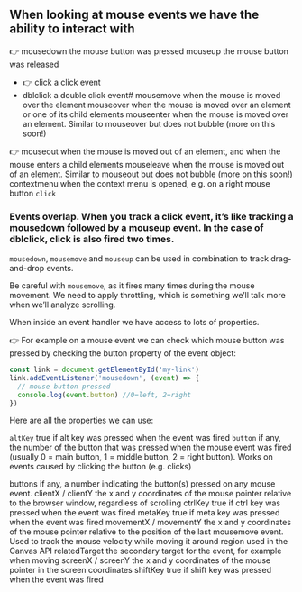 ## When looking at mouse events we have the ability to interact with

👉 mousedown the mouse button was pressed
mouseup the mouse button was released
- 👉 click a click event
- dblclick a double click event#
mousemove when the mouse is moved over the element
mouseover when the mouse is moved over an element or one of its child elements
mouseenter when the mouse is moved over an element. Similar to mouseover but does not bubble (more on this soon!)

👉 mouseout when the mouse is moved out of an element, and when the mouse enters a child elements
mouseleave when the mouse is moved out of an element. Similar to mouseout but does not bubble (more on this soon!)
contextmenu when the context menu is opened, e.g. on a right mouse button `click`

### Events overlap. When you track a click event, it’s like tracking a mousedown followed by a mouseup event. In the case of dblclick, click is also fired two times.

`mousedown`, `mousemove` and `mouseup` can be used in combination to track drag-and-drop events.

Be careful with `mousemove`, as it fires many times during the mouse movement. We need to apply throttling, which is something we’ll talk more when we’ll analyze scrolling.

When inside an event handler we have access to lots of properties.

👉 For example on a mouse event we can check which mouse button was pressed by checking the button property of the event object:

```js
const link = document.getElementById('my-link')
link.addEventListener('mousedown', (event) => {
  // mouse button pressed
  console.log(event.button) //0=left, 2=right
})
```

Here are all the properties we can use:

`altKey` true if alt key was pressed when the event was fired
`button` if any, the number of the button that was pressed when the mouse event was fired (usually 0 = main button, 1 = middle button, 2 = right button). Works on events caused by clicking the button (e.g. clicks)

buttons if any, a number indicating the button(s) pressed on any mouse event.
clientX / clientY the x and y coordinates of the mouse pointer relative to the browser window, regardless of scrolling
ctrlKey true if ctrl key was pressed when the event was fired
metaKey true if meta key was pressed when the event was fired
movementX / movementY the x and y coordinates of the mouse pointer relative to the position of the last mousemove event. Used to track the mouse velocity while moving it around
region used in the Canvas API
relatedTarget the secondary target for the event, for example when moving
screenX / screenY the x and y coordinates of the mouse pointer in the screen coordinates
shiftKey true if shift key was pressed when the event was fired
